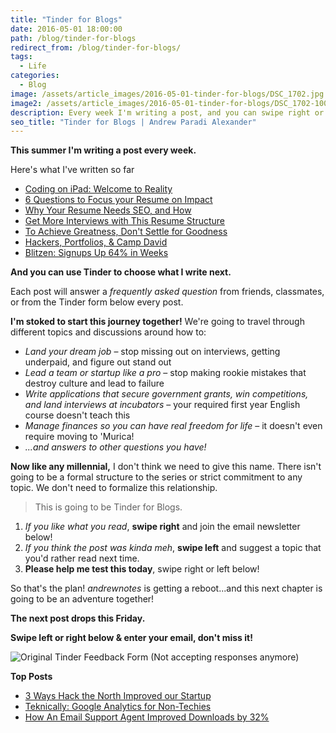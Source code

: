 ```yaml
---
title: "Tinder for Blogs"
date: 2016-05-01 18:00:00
path: /blog/tinder-for-blogs
redirect_from: /blog/tinder-for-blogs/
tags:
  - Life
categories:
  - Blog
image: /assets/article_images/2016-05-01-tinder-for-blogs/DSC_1702.jpg
image2: /assets/article_images/2016-05-01-tinder-for-blogs/DSC_1702-1000c.jpg
description: Every week I'm writing a post, and you can swipe right or left to choose what I write next!
seo_title: "Tinder for Blogs | Andrew Paradi Alexander"
---
```


**This summer I'm writing a post every week.**

Here's what I've written so far

- [Coding on iPad: Welcome to Reality](/blog/coding-on-ipad)
- [6 Questions to Focus your Resume on Impact](/blog/hired-part-1)
- [Why Your Resume Needs SEO, and How](/blog/hired-part-2)
- [Get More Interviews with This Resume Structure](/blog/hired-part-3)
- [To Achieve Greatness, Don't Settle for Goodness](blog/good-to-great)
- [Hackers, Portfolios, & Camp David](/blog/books-part-3)
- [Blitzen: Signups Up 64% in Weeks](/project/blitzen)

**And you can use Tinder to choose what I write next.**

Each post will answer a _frequently asked question_ from friends, classmates, or from the Tinder form below every post.

**I'm stoked to start this journey together!** We're going to travel through different topics and discussions around how to:

- _Land your dream job_ – stop missing out on interviews, getting underpaid, and figure out stand out
- _Lead a team or startup like a pro_ – stop making rookie mistakes that destroy culture and lead to failure
- _Write applications that secure government grants, win competitions, and land interviews at incubators_ – your required first year English course doesn't teach this
- _Manage finances so you can have real freedom for life_ – it doesn't even require moving to 'Murica!
- _...and answers to other questions you have!_

**Now like any millennial,** I don't think we need to give this name. There isn't going to be a formal structure to the series or strict commitment to any topic. We don't need to formalize this relationship.

> This is going to be Tinder for Blogs.

1. _If you like what you read_, **swipe right** and join the email newsletter below!
2. _If you think the post was kinda meh_, **swipe left** and suggest a topic that you'd rather read next time.
3. **Please help me test this today**, swipe right or left below!

So that's the plan! _andrewnotes_ is getting a reboot...and this next chapter is going to be an adventure together!

**The next post drops this Friday.**

**Swipe left or right below &amp; enter your email, don't miss it!**

![Original Tinder Feedback Form (Not accepting responses anymore)](/assets/article_images/2016-05-01-tinder-for-blogs/tinder-blitzen.png)

**Top Posts**

- [3 Ways Hack the North Improved our Startup](/blog/3-ways-hack-the-north-improved-our-startup)
- [Teknically: Google Analytics for Non-Techies](/project/teknically-webplio)
- [How An Email Support Agent Improved Downloads by 32%](/blog/videostream-how-growth-starts-with-great-customer-support)
